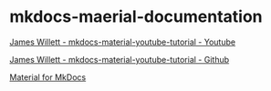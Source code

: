 # mkdocs-maerial-documentation
 
[James Willett - mkdocs-material-youtube-tutorial - Youtube](https://www.youtube.com/watch?v=Q-YA_dA8C20)

[James Willett - mkdocs-material-youtube-tutorial - Github](https://github.com/james-willett/mkdocs-material-youtube-tutorial/tree/main)

[Material for MkDocs](https://squidfunk.github.io/mkdocs-material/reference/code-blocks/)